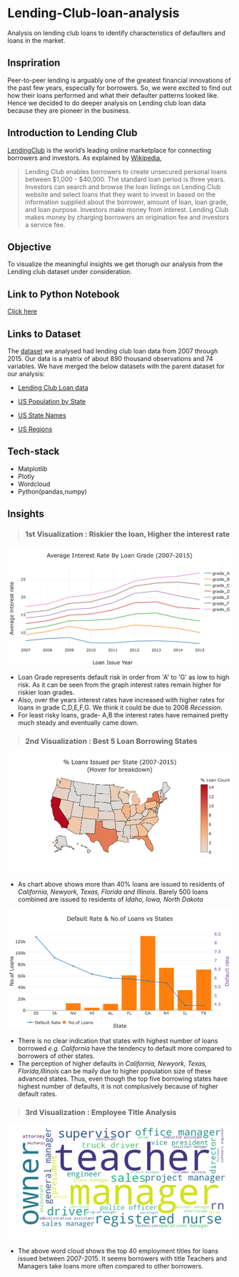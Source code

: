 # Lending-Club-loan-analysis
Analysis on lending club loans to identify characteristics of defaulters and loans in the market. 

## Inspriration

Peer-to-peer lending is arguably one of the greatest financial innovations of the past few years, especially for borrowers.
So, we were excited to find out how their loans performed and what their defaulter patterns looked like. Hence we decided to do deeper analysis on Lending club loan data because they are pioneer in the business.

## Introduction to Lending Club

[LendingClub](https://www.lendingclub.com) is the world’s leading online marketplace for connecting borrowers and investors. As explained by [Wikipedia](https://en.wikipedia.org/wiki/Lending_Club),
>Lending Club enables borrowers to create unsecured personal loans between $1,000 - $40,000. The standard loan period is three years. Investors can search and browse the loan listings on Lending Club website and select loans that they want to invest in based on the information supplied about the borrower, amount of loan, loan grade, and loan purpose. Investors make money from interest. Lending Club makes money by charging borrowers an origination fee and investors a service fee.

## Objective
To visualize the meaningful insights we get thorugh our analysis from the Lending club dataset under consideration. 

## Link to Python Notebook
[Click here](http://nbviewer.jupyter.org/github/nikhilarosekuruvilla/Lending-Club-loan-analysis/blob/master/Lending%20Club%20-%20Data%20Visualization.ipynb#Introduction)

## Links to Dataset
The [dataset](https://www.kaggle.com/husainsb/lendingclub-issued-loans) we analysed had lending club loan data from 2007 through 2015. Our data is a matrix of about 890 thousand observations and 74 variables. We have merged the below datasets with the parent dataset for our analysis:
* [Lending Club Loan data](https://www.kaggle.com/husainsb/lendingclub-issued-loans#lc_loan.csv)

* [US Population by State](https://www.census.gov/data/datasets/2017/demo/popest/state-total.html)
   
* [US State Names](https://www.kaggle.com/husainsb/lendingclub-issued-loans#us-state-codes.csv)
   
* [US Regions](https://github.com/nikhilarosekuruvilla/Lending-Club-loan-analysis/blob/master/Region.csv)

## Tech-stack

* Matplotlib
* Plotly
* Wordcloud
* Python(pandas,numpy)

## Insights
> ### 1st Visualization : Riskier the loan, Higher the interest rate

![figure1](https://github.com/nikhilarosekuruvilla/Lending-Club-loan-analysis/blob/master/Images/Average%20Interest%20Rate%20By%20Loan%20Grade%20(2007-2015).png)
* Loan Grade represents default risk in order from 'A' to 'G' as low to high risk. As it can be seen from the graph interest rates remain higher for riskier loan grades.
* Also, over the years interest rates have increased with higher rates for loans in grade C,D,E,F,G. We think it could be due to 2008 _Recession_. 
* For least risky loans, grade- A,B the interest rates have remained pretty much steady and eventually came down.

> ### 2nd Visualization : Best 5 Loan Borrowing States

![figure2](https://github.com/nikhilarosekuruvilla/Lending-Club-loan-analysis/blob/master/Images/Loans%20Issued%20per%20State%20(2007-2015).png)
* As chart above shows more than 40% loans are issued to residents of _California, Newyork, Texas, Florida and Illinois_. Barely 500 loans combined are issued to residents of _Idaho, Iowa, North Dakota_ 

![figure4](https://github.com/nikhilarosekuruvilla/Lending-Club-loan-analysis/blob/master/Images/Default%20Rate%20%26%20No.of%20Loans%20vs%20States.png)
* There is no clear indication that states with highest number of loans borrowed _e.g. California_ have the tendency to default more compared to borrowers of other states.
* The perception of higher defaults in _California, Newyork, Texas, Florida,Illinois_  can be maily due to higher population size of these advanced states. Thus, even though the top five borrowing states have highest number of defaults, it is not complusively because of higher default rates.

> ### 3rd Visualization : Employee Title Analysis

![figure3](https://github.com/nikhilarosekuruvilla/Lending-Club-loan-analysis/blob/master/Images/Employee%20Title%20Analysis.png)
* The above word cloud shows the top 40 employment titles for loans issued between 2007-2015. It seems borrowers with title Teachers and Managers take loans more often compared to other borrowers.
    



